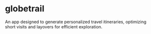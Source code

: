 # globetrail
An app designed to generate personalized travel itineraries, optimizing short visits and layovers for efficient exploration.
